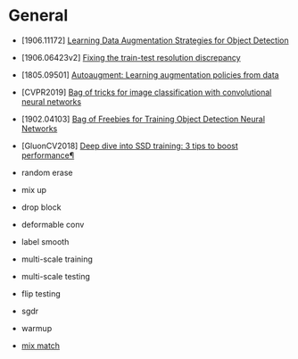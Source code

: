 # General

- [1906.11172] [Learning Data Augmentation Strategies for Object Detection](https://arxiv.org/abs/1906.11172)

- [1906.06423v2] [Fixing the train-test resolution discrepancy](https://arxiv.org/abs/1906.06423v2)

- [1805.09501] [Autoaugment: Learning augmentation policies from data](https://arxiv.org/pdf/1805.09501)

- [CVPR2019] [Bag of tricks for image classification with convolutional neural networks](http://openaccess.thecvf.com/content_CVPR_2019/papers/He_Bag_of_Tricks_for_Image_Classification_with_Convolutional_Neural_Networks_CVPR_2019_paper.pdf)

- [1902.04103] [Bag of Freebies for Training Object Detection Neural Networks](https://arxiv.org/abs/1902.04103)

- [GluonCV2018] [Deep dive into SSD training: 3 tips to boost performance¶](https://gluon-cv.mxnet.io/build/examples_detection/train_ssd_advanced.html)

- random erase

- mix up

- drop block

- deformable conv

- label smooth

- multi-scale training

- multi-scale testing

- flip testing

- sgdr

- warmup

- [mix match](https://www.kaggle.com/c/severstal-steel-defect-detection/discussion/107716)
